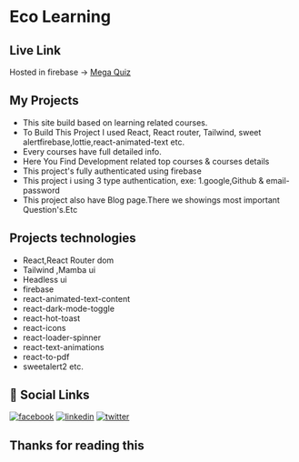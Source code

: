 # Eco Learning

## Live Link
Hosted in firebase -> [Mega Quiz](https://eco-learning-9111b.web.app/)

## My Projects
- This site build based on learning related courses. <br/>
- To Build This Project I used React, React router, Tailwind, sweet alertfirebase,lottie,react-animated-text etc. <br/>
- Every courses have full detailed info.<br/>
- Here You Find Development related top courses & courses details<br/>
- This  project's fully authenticated using firebase <br/>
- This project i using 3 type authentication, exe: 1.google,Github & email-password <br/>
- This project also have Blog page.There we showings most important Question's.Etc<br/>


## Projects technologies
- React,React Router dom<br/>
- Tailwind ,Mamba ui<br/>
- Headless ui<br/>
- firebase <br/>
- react-animated-text-content <br/>
- react-dark-mode-toggle <br/>
- react-hot-toast <br/>
- react-icons <br/>
- react-loader-spinner <br/>
- react-text-animations <br/>
- react-to-pdf <br/>
- sweetalert2 etc.
## 🔗 Social Links
[![facebook](https://img.shields.io/badge/Facebook-1877F2?style=for-the-badge&logo=facebook&logoColor=white)](https://www.facebook.com/masud90895)
[![linkedin](https://img.shields.io/badge/linkedin-0A66C2?style=for-the-badge&logo=linkedin&logoColor=white)](https://www.linkedin.com/in/mdmahafujurrahamanmasud/)
[![twitter](https://img.shields.io/badge/twitter-1DA1F2?style=for-the-badge&logo=twitter&logoColor=white)](https://twitter.com/masud90895)


## Thanks for reading this